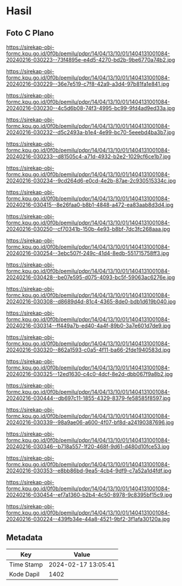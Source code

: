 # Hasil

## Foto C Plano

https://sirekap-obj-formc.kpu.go.id/0f0b/pemilu/pdpr/14/04/13/10/01/1404131001084-20240216-030223--73f4895e-e4d5-4270-bd2b-9be6770a74b2.jpg

https://sirekap-obj-formc.kpu.go.id/0f0b/pemilu/pdpr/14/04/13/10/01/1404131001084-20240216-030229--36e7e519-c7f8-42a9-a3d4-97b81fa1e841.jpg

https://sirekap-obj-formc.kpu.go.id/0f0b/pemilu/pdpr/14/04/13/10/01/1404131001084-20240216-030230--4c5d6b08-74f3-4995-bc99-9fd4ad9ed33a.jpg

https://sirekap-obj-formc.kpu.go.id/0f0b/pemilu/pdpr/14/04/13/10/01/1404131001084-20240216-030232--d5c2493a-b1e4-4e99-bc70-5eeebd4ba3b7.jpg

https://sirekap-obj-formc.kpu.go.id/0f0b/pemilu/pdpr/14/04/13/10/01/1404131001084-20240216-030233--d81505c4-a71d-4932-b2e2-1029cf6ce1b7.jpg

https://sirekap-obj-formc.kpu.go.id/0f0b/pemilu/pdpr/14/04/13/10/01/1404131001084-20240216-030234--9cd264d6-e0cd-4e2b-87ae-2c930515334c.jpg

https://sirekap-obj-formc.kpu.go.id/0f0b/pemilu/pdpr/14/04/13/10/01/1404131001084-20240216-030415--8e26faa0-b8b1-4848-a472-ea83aab8d3d4.jpg

https://sirekap-obj-formc.kpu.go.id/0f0b/pemilu/pdpr/14/04/13/10/01/1404131001084-20240216-030250--cf70341b-150b-4e93-b8bf-7dc3fc268aaa.jpg

https://sirekap-obj-formc.kpu.go.id/0f0b/pemilu/pdpr/14/04/13/10/01/1404131001084-20240216-030254--3ebc507f-249c-41d4-8edb-551715758ff3.jpg

https://sirekap-obj-formc.kpu.go.id/0f0b/pemilu/pdpr/14/04/13/10/01/1404131001084-20240216-030428--be07e595-d075-4093-bc5f-59063ac6276e.jpg

https://sirekap-obj-formc.kpu.go.id/0f0b/pemilu/pdpr/14/04/13/10/01/1404131001084-20240216-030308--d8689d4d-81c4-4365-8de0-bdb1d619b040.jpg

https://sirekap-obj-formc.kpu.go.id/0f0b/pemilu/pdpr/14/04/13/10/01/1404131001084-20240216-030314--ff449a7b-ed40-4a4f-89b0-3a7e601d7de9.jpg

https://sirekap-obj-formc.kpu.go.id/0f0b/pemilu/pdpr/14/04/13/10/01/1404131001084-20240216-030320--862a1593-c0a5-4f11-ba66-2fde1940583d.jpg

https://sirekap-obj-formc.kpu.go.id/0f0b/pemilu/pdpr/14/04/13/10/01/1404131001084-20240216-030325--12ed1630-c4c0-4dcf-8e2d-dbb067f9a8b2.jpg

https://sirekap-obj-formc.kpu.go.id/0f0b/pemilu/pdpr/14/04/13/10/01/1404131001084-20240216-030444--db697c11-1855-4329-8379-fe58585f8597.jpg

https://sirekap-obj-formc.kpu.go.id/0f0b/pemilu/pdpr/14/04/13/10/01/1404131001084-20240216-030339--98a9ae06-a600-4f07-bf8d-a24190387696.jpg

https://sirekap-obj-formc.kpu.go.id/0f0b/pemilu/pdpr/14/04/13/10/01/1404131001084-20240216-030346--b718a557-1f20-468f-9d61-d480d10fce53.jpg

https://sirekap-obj-formc.kpu.go.id/0f0b/pemilu/pdpr/14/04/13/10/01/1404131001084-20240216-030353--e8bb86bd-9ea5-4cb4-9df9-c7a52a1d4fdf.jpg

https://sirekap-obj-formc.kpu.go.id/0f0b/pemilu/pdpr/14/04/13/10/01/1404131001084-20240216-030454--ef7a1360-b2b4-4c50-8978-9c8395bf15c9.jpg

https://sirekap-obj-formc.kpu.go.id/0f0b/pemilu/pdpr/14/04/13/10/01/1404131001084-20240216-030224--439fb34e-44a8-4521-9bf2-3f1afa30120a.jpg


## Metadata

| Key        | Value               |
| ---------- | ------------------- |
| Time Stamp | 2024-02-17 13:05:41 |
| Kode Dapil | 1402                |



